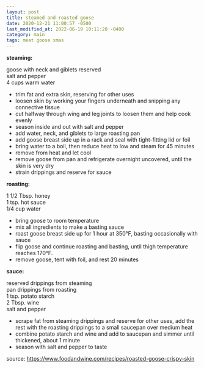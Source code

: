 ```yaml
---
layout: post
title: steamed and roasted goose
date: 2020-12-21 11:00:57 -0500
last_modified_at: 2022-06-19 10:11:20 -0400
category: main
tags: meat goose xmas
---
```


**steaming:**

goose with neck and giblets reserved  
salt and pepper  
4 cups warm water  

* trim fat and extra skin, reserving for other uses
* loosen skin by working your fingers underneath and snipping any connective tissue
* cut halfway through wing and leg joints to loosen them and help cook evenly
* season inside and out with salt and pepper
* add water, neck, and giblets to large roasting pan
* add goose breast side up in a rack and seal with tight-fitting lid or foil
* bring water to a boil, then reduce heat to low and steam for 45 minutes
* remove from heat and let cool
* remove goose from pan and refrigerate overnight uncovered, until the skin is very dry
* strain drippings and reserve for sauce

**roasting:**

1 1/2 Tbsp. honey  
1 tsp. hot sauce  
1/4 cup water  
* bring goose to room temperature
* mix all ingredients to make a basting sauce
* roast goose breast side up for 1 hour at 350°F, basting occasionally with sauce
* flip goose and continue roasting and basting, until thigh temperature reaches 170°F.
* remove goose, tent with foil, and rest 20 minutes

**sauce:**

reserved drippings from steaming  
pan drippings from roasting  
1 tsp. potato starch  
2 Tbsp. wine  
salt and pepper  
* scrape fat from steaming drippings and reserve for other uses, add the rest with 
  the roasting drippings to a small saucepan over medium heat
* combine potato starch and wine and add to saucepan and simmer until thickened, about 1 minute
* season with salt and pepper to taste

source: <https://www.foodandwine.com/recipes/roasted-goose-crispy-skin>
